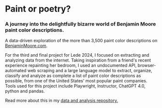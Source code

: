 # Paint or poetry?
### A journey into the delightfully bizarre world of Benjamin Moore paint color descriptions.

A data-driven exploration of the more than 3,500 paint color descriptions on [BenjaminMoore.com](https://www.benjaminmoore.com/en-us).

For the third and final project for Lede 2024, I focused on extracting and analyzing data from the internet. Taking inspiration from a friend's recent experience repainting her bedroom, I used an undocumented API, browser-automated web scraping and a large language model to extract, organize, classify and analyze as complete a list of paint color descriptions as possible, from one of the United States' most popular paint companies. Tools used for this project include Playwright, Instructor, ChatGPT 4.0, python and pandas.

Read more about this in my [data and analysis repository.](https://github.com/adiel3/paint-project)
